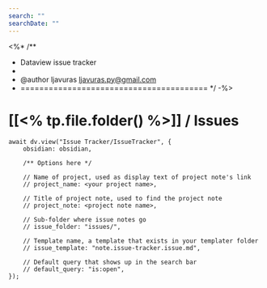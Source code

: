 ```yaml
---
search: ""
searchDate: ""
---
```

<%*
/**
 * Dataview issue tracker
 * 
 * @author ljavuras <ljavuras.py@gmail.com>
 * ======================================== */
-%>
# [[<% tp.file.folder() %>]] / Issues
```dataviewjs
await dv.view("Issue Tracker/IssueTracker", {
    obsidian: obsidian,

    /** Options here */

    // Name of project, used as display text of project note's link
    // project_name: <your project name>,

    // Title of project note, used to find the project note
    // project_note: <project note name>,

    // Sub-folder where issue notes go
    // issue_folder: "issues/",

    // Template name, a template that exists in your templater folder
    // issue_template: "note.issue-tracker.issue.md",

    // Default query that shows up in the search bar
    // default_query: "is:open",
});
```